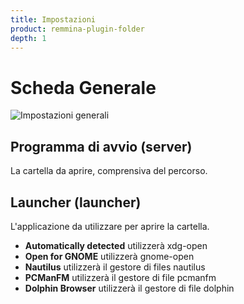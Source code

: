 ```yaml
---
title: Impostazioni
product: remmina-plugin-folder
depth: 1
---
```


# Scheda Generale

![Impostazioni generali](/resources/remmina-plugin-folder/archive/latest/italian/general.png?classes=center)

## Programma di avvio (server)
La cartella da aprire, comprensiva del percorso.
## Launcher (launcher)
L'applicazione da utilizzare per aprire la cartella.
* **Automatically detected** utilizzerà xdg-open
* **Open for GNOME** utilizzerà gnome-open
* **Nautilus** utilizzerà il gestore di files nautilus
* **PCManFM** utilizzerà il gestore di file pcmanfm
* **Dolphin Browser** utilizzerà il gestore di file dolphin
